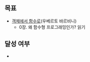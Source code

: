 ## 목표

- [객체에서 함수로](https://product.kyobobook.co.kr/detail/S000214983374)(우베르토 바르비니) 
  - 0장. 왜 함수형 프로그래밍인가? 읽기 

## 달성 여부
-  
